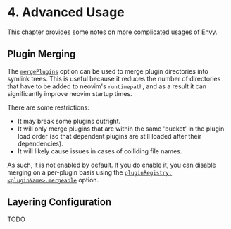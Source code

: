 # 4. Advanced Usage
This chapter provides some notes on more complicated usages of Envy.

## Plugin Merging
The [`mergePlugins`](options.html#mergeplugins) option can be used to merge
plugin directories into symlink trees. This is useful because it reduces the
number of directories that have to be added to neovim's `runtimepath`, and as a
result it can significantly improve neovim startup times.

There are some restrictions:
- It may break some plugins outright.
- It will only merge plugins that are within the same 'bucket' in the plugin
  load order (so that dependent plugins are still loaded after their
  dependencies).
- It will likely cause issues in cases of colliding file names.

As such, it is not enabled by default. If you do enable it, you can disable
merging on a per-plugin basis using the
[`pluginRegistry.<pluginName>.mergeable`](options.html#fullpluginregistrynamemergeable)
option.

## Layering Configuration
TODO
